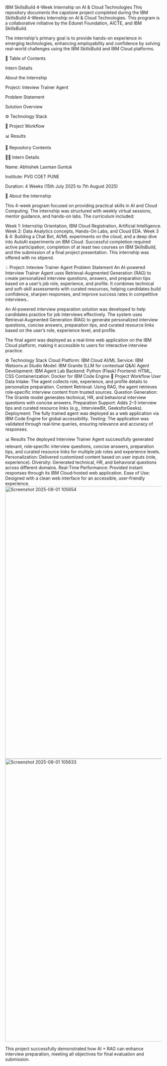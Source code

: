 IBM SkillsBuild 4-Week Internship on AI & Cloud Technologies
This repository documents the capstone project completed during the IBM SkillsBuild 4-Weeks Internship on AI & Cloud Technologies. This program is a collaborative initiative by the Edunet Foundation, AICTE, and IBM SkillsBuild.


The internship's primary goal is to provide hands-on experience in emerging technologies, enhancing employability and confidence by solving real-world challenges using the IBM SkillsBuild and IBM Cloud platforms.


📝 Table of Contents

Intern Details

About the Internship

Project: Inteview Trainer Agent

Problem Statement

Solution Overview

⚙️ Technology Stack

🚀 Project Workflow

📊 Results

📁 Repository Contents

👨‍💻 Intern Details

Name: Abhishek Laxman Guntuk

Institute: PVG COET PUNE

Duration: 4 Weeks (15th July 2025 to 7th August 2025)

📖 About the Internship

This 4-week program focused on providing practical skills in AI and Cloud Computing. The internship was structured with weekly virtual sessions, mentor guidance, and hands-on labs. The curriculum included:

Week 1: Internship Orientation, IBM Cloud Registration, Artificial Intelligence.
Week 2: Data Analytics concepts, Hands-On Labs, and Cloud EDA.
Week 3 & 4: Building a Chat Bot, AI/ML experiments on the cloud, and a deep dive into AutoAI experiments on IBM Cloud.
Successful completion required active participation, completion of at least two courses on IBM SkillsBuild, and the submission of a final project presentation. This internship was offered with no stipend.

💡 Project: Inteview Trainer Agent
Problem Statement
An AI-powered Interview Trainer Agent uses Retrieval-Augmented 
Generation (RAG) to create personalized interview questions, answers, 
and preparation tips based on a user’s job role, experience, and profile. 
It combines technical and soft-skill assessments with curated 
resources, helping candidates build confidence, sharpen responses, 
and improve success rates in competitive interviews..


An AI‑powered interview preparation solution was developed to help candidates practice for job interviews effectively. The system uses Retrieval‑Augmented Generation (RAG) to generate personalized interview questions, concise answers, preparation tips, and curated resource links based on the user’s role, experience level, and profile.

The final agent was deployed as a real‑time web application on the IBM Cloud platform, making it accessible to users for interactive interview practice.

⚙️ Technology Stack
Cloud Platform: IBM Cloud
AI/ML Service: IBM Watsonx.ai Studio
Model: IBM Granite (LLM for contextual Q&A)
Agent Development: IBM Agent Lab
Backend: Python (Flask)
Frontend: HTML, CSS
Containerization: Docker for IBM Code Engine
🚀 Project Workflow
User Data Intake: The agent collects role, experience, and profile details to personalize preparation.
Content Retrieval: Using RAG, the agent retrieves role‑specific interview content from trusted sources.
Question Generation: The Granite model generates technical, HR, and behavioral interview questions with concise answers.
Preparation Support: Adds 2–3 interview tips and curated resource links (e.g., InterviewBit, GeeksforGeeks).
Deployment: The fully trained agent was deployed as a web application via IBM Code Engine for global accessibility.
Testing: The application was validated through real‑time queries, ensuring relevance and accuracy of responses.

📊 Results
The deployed Interview Trainer Agent successfully generated relevant, role‑specific interview questions, concise answers, preparation tips, and curated resource links for multiple job roles and experience levels.
Personalization: Delivered customized content based on user inputs (role, experience).
Diversity: Generated technical, HR, and behavioral questions across different domains.
Real‑Time Performance: Provided instant responses through its IBM Cloud‑hosted web application.
Ease of Use: Designed with a clean web interface for an accessible, user‑friendly experience.<img width="891" height="874" alt="Screenshot 2025-08-01 105654" src="https://github.com/user-attachments/assets/359fdbf0-1184-459d-b9b4-a48580969552" />
<img width="903" height="907" alt="Screenshot 2025-08-01 105633" src="https://github.com/user-attachments/assets/936d1db1-8c8e-489d-b1bf-1fd9a845bdfd" />

This project successfully demonstrated how AI + RAG can enhance interview preparation, meeting all objectives for final evaluation and submission.


